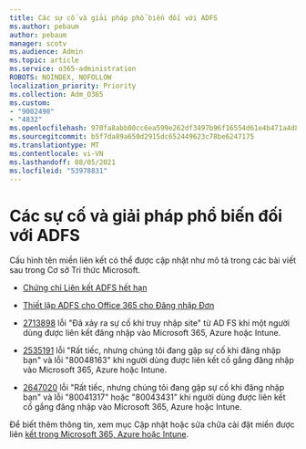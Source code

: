 ```yaml
---
title: Các sự cố và giải pháp phổ biến đối với ADFS
ms.author: pebaum
author: pebaum
manager: scotv
ms.audience: Admin
ms.topic: article
ms.service: o365-administration
ROBOTS: NOINDEX, NOFOLLOW
localization_priority: Priority
ms.collection: Adm_O365
ms.custom:
- "9002490"
- "4832"
ms.openlocfilehash: 970fa8abb00cc6ea599e262df3497b96f16554d61e4b471a4d8a62506b8cb483
ms.sourcegitcommit: b5f7da89a650d2915dc652449623c78be6247175
ms.translationtype: MT
ms.contentlocale: vi-VN
ms.lasthandoff: 08/05/2021
ms.locfileid: "53978831"
---
```

# <a name="common-issues-and-resolutions-for-adfs"></a>Các sự cố và giải pháp phổ biến đối với ADFS

Cấu hình tên miền liên kết có thể được cập nhật như mô tả trong các bài viết sau trong Cơ sở Tri thức Microsoft.

- [Chứng chỉ Liên kết ADFS hết hạn](adfs-federation-certificate-expiring.md)

- [Thiết lập ADFS cho Office 365 cho Đăng nhập Đơn](https://docs.microsoft.com/office365/troubleshoot/active-directory/set-up-adfs-for-single-sign-on)

- [2713898](https://support.microsoft.com/help/2713898) lỗi "Đã xảy ra sự cố khi truy nhập site" từ AD FS khi một người dùng được liên kết đăng nhập vào Microsoft 365, Azure hoặc Intune.

- [2535191](https://support.microsoft.com/help/2535191) lỗi "Rất tiếc, nhưng chúng tôi đang gặp sự cố khi đăng nhập bạn" và lỗi "80048163" khi người dùng được liên kết cố gắng đăng nhập vào Microsoft 365, Azure hoặc Intune.

- [2647020](https://support.microsoft.com/help/2647020) lỗi "Rất tiếc, nhưng chúng tôi đang gặp sự cố khi đăng nhập bạn" và lỗi "80041317" hoặc "80043431" khi người dùng được liên kết cố gắng đăng nhập vào Microsoft 365, Azure hoặc Intune.

Để biết thêm thông tin, xem mục Cập nhật hoặc sửa chữa cài đặt miền được liên [kết trong Microsoft 365, Azure hoặc Intune](https://docs.microsoft.com/office365/troubleshoot/active-directory/update-federated-domain-office-365).
